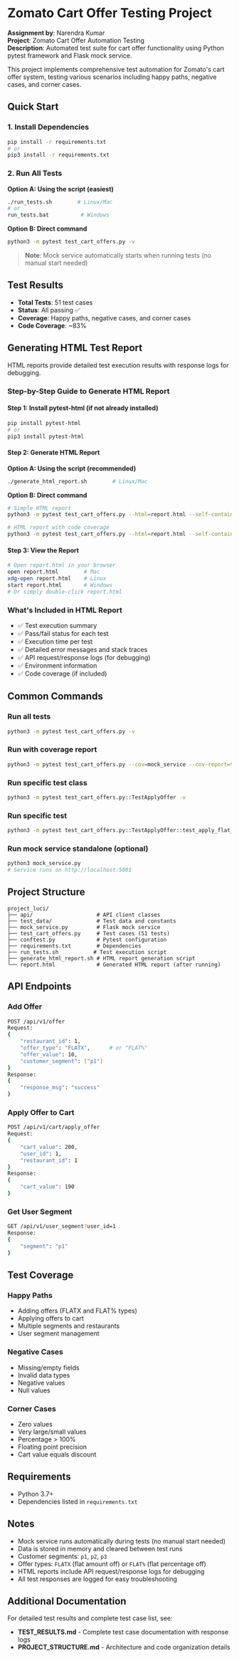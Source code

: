 # Zomato Cart Offer Testing Project

**Assignment by**: Narendra Kumar  
**Project**: Zomato Cart Offer Automation Testing  
**Description**: Automated test suite for cart offer functionality using Python pytest framework and Flask mock service.

This project implements comprehensive test automation for Zomato's cart offer system, testing various scenarios including happy paths, negative cases, and corner cases.

## Quick Start

### 1. Install Dependencies
```bash
pip install -r requirements.txt
# or
pip3 install -r requirements.txt
```

### 2. Run All Tests

**Option A: Using the script (easiest)**
```bash
./run_tests.sh        # Linux/Mac
# or
run_tests.bat          # Windows
```

**Option B: Direct command**
```bash
python3 -m pytest test_cart_offers.py -v
```

> **Note**: Mock service automatically starts when running tests (no manual start needed)

## Test Results
- **Total Tests**: 51 test cases
- **Status**: All passing ✅
- **Coverage**: Happy paths, negative cases, and corner cases
- **Code Coverage**: ~83%

## Generating HTML Test Report

HTML reports provide detailed test execution results with response logs for debugging.

### Step-by-Step Guide to Generate HTML Report

#### Step 1: Install pytest-html (if not already installed)
```bash
pip install pytest-html
# or
pip3 install pytest-html
```

#### Step 2: Generate HTML Report

**Option A: Using the script (recommended)**
```bash
./generate_html_report.sh        # Linux/Mac
```

**Option B: Direct command**
```bash
# Simple HTML report
python3 -m pytest test_cart_offers.py --html=report.html --self-contained-html

# HTML report with code coverage
python3 -m pytest test_cart_offers.py --html=report.html --self-contained-html --cov=mock_service --cov-report=html
```

#### Step 3: View the Report
```bash
# Open report.html in your browser
open report.html        # Mac
xdg-open report.html    # Linux
start report.html       # Windows
# Or simply double-click report.html
```

### What's Included in HTML Report
- ✅ Test execution summary
- ✅ Pass/fail status for each test
- ✅ Execution time per test
- ✅ Detailed error messages and stack traces
- ✅ API request/response logs (for debugging)
- ✅ Environment information
- ✅ Code coverage (if included)

## Common Commands

### Run all tests
```bash
python3 -m pytest test_cart_offers.py -v
```

### Run with coverage report
```bash
python3 -m pytest test_cart_offers.py --cov=mock_service --cov-report=term-missing
```

### Run specific test class
```bash
python3 -m pytest test_cart_offers.py::TestApplyOffer -v
```

### Run specific test
```bash
python3 -m pytest test_cart_offers.py::TestApplyOffer::test_apply_flat_amount_offer_p1_segment -v
```

### Run mock service standalone (optional)
```bash
python3 mock_service.py
# Service runs on http://localhost:5001
```

## Project Structure
```
project_luci/
├── api/                    # API client classes
├── test_data/              # Test data and constants
├── mock_service.py         # Flask mock service
├── test_cart_offers.py     # Test cases (51 tests)
├── conftest.py             # Pytest configuration
├── requirements.txt        # Dependencies
├── run_tests.sh           # Test execution script
├── generate_html_report.sh # HTML report generation script
└── report.html             # Generated HTML report (after running)
```

## API Endpoints

### Add Offer
```bash
POST /api/v1/offer
Request:
{
    "restaurant_id": 1,
    "offer_type": "FLATX",      # or "FLAT%"
    "offer_value": 10,
    "customer_segment": ["p1"]
}
Response:
{
    "response_msg": "success"
}
```

### Apply Offer to Cart
```bash
POST /api/v1/cart/apply_offer
Request:
{
    "cart_value": 200,
    "user_id": 1,
    "restaurant_id": 1
}
Response:
{
    "cart_value": 190
}
```

### Get User Segment
```bash
GET /api/v1/user_segment?user_id=1
Response:
{
    "segment": "p1"
}
```

## Test Coverage

### Happy Paths
- Adding offers (FLATX and FLAT% types)
- Applying offers to cart
- Multiple segments and restaurants
- User segment management

### Negative Cases
- Missing/empty fields
- Invalid data types
- Negative values
- Null values

### Corner Cases
- Zero values
- Very large/small values
- Percentage > 100%
- Floating point precision
- Cart value equals discount

## Requirements

- Python 3.7+
- Dependencies listed in `requirements.txt`

## Notes

- Mock service runs automatically during tests (no manual start needed)
- Data is stored in memory and cleared between test runs
- Customer segments: `p1`, `p2`, `p3`
- Offer types: `FLATX` (flat amount off) or `FLAT%` (flat percentage off)
- HTML reports include API request/response logs for debugging
- All test responses are logged for easy troubleshooting

## Additional Documentation

For detailed test results and complete test case list, see:
- **TEST_RESULTS.md** - Complete test case documentation with response logs
- **PROJECT_STRUCTURE.md** - Architecture and code organization details
